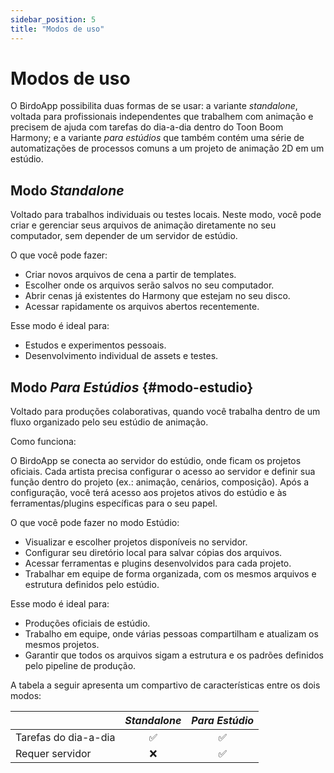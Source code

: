 ```yaml
---  
sidebar_position: 5
title: "Modos de uso"
---
```


# Modos de uso

O BirdoApp possibilita duas formas de se usar: a variante _standalone_, voltada para profissionais independentes que trabalhem com animação e precisem de ajuda com tarefas do dia-a-dia dentro do Toon Boom Harmony; e a variante _para estúdios_ que também contém uma série de automatizações de processos comuns a um projeto de animação 2D em um estúdio.

## Modo _Standalone_

Voltado para trabalhos individuais ou testes locais.
Neste modo, você pode criar e gerenciar seus arquivos de animação diretamente no seu computador, sem depender de um servidor de estúdio.

O que você pode fazer:

* Criar novos arquivos de cena a partir de templates.
* Escolher onde os arquivos serão salvos no seu computador.
* Abrir cenas já existentes do Harmony que estejam no seu disco.
* Acessar rapidamente os arquivos abertos recentemente.

Esse modo é ideal para:

* Estudos e experimentos pessoais.
* Desenvolvimento individual de assets e testes.

## Modo _Para Estúdios_ {#modo-estudio}

Voltado para produções colaborativas, quando você trabalha dentro de um fluxo organizado pelo seu estúdio de animação.

Como funciona:

O BirdoApp se conecta ao servidor do estúdio, onde ficam os projetos oficiais.
Cada artista precisa configurar o acesso ao servidor e definir sua função dentro do projeto (ex.: animação, cenários, composição).
Após a configuração, você terá acesso aos projetos ativos do estúdio e às ferramentas/plugins específicas para o seu papel.

O que você pode fazer no modo Estúdio:

* Visualizar e escolher projetos disponíveis no servidor.
* Configurar seu diretório local para salvar cópias dos arquivos.
* Acessar ferramentas e plugins desenvolvidos para cada projeto.
* Trabalhar em equipe de forma organizada, com os mesmos arquivos e estrutura definidos pelo estúdio.

Esse modo é ideal para:

* Produções oficiais de estúdio.
* Trabalho em equipe, onde várias pessoas compartilham e atualizam os mesmos projetos.
* Garantir que todos os arquivos sigam a estrutura e os padrões definidos pelo pipeline de produção.

A tabela a seguir apresenta um compartivo de características entre os dois modos:

| | _Standalone_ | _Para Estúdio_ |
|-|:-:|:-:|
| Tarefas do dia-a-dia | :white_check_mark: | :white_check_mark: |
| Requer servidor | :x:  | :white_check_mark: |
